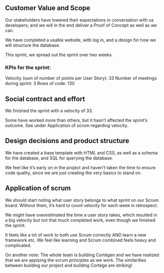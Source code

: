 ## Customer Value and Scope
Our stakeholders have lowered their expectations in conversation with us developers, and we will in the end deliver a Proof of Concept as well as we can. 

We have completed a usable website, with log in, and a design for how we will structure the database.

This sprint, we spread out the sprint over two weeks.
### KPIs for the sprint:
Velocity (sum of number of points per User Story): 33 
Number of meetings during sprint: 3
Rows of code: 130 

## Social contract and effort
We finished the sprint with a velocity of 33.

Some have worked more than others, but it hasn’t affected the sprint’s outcome. See under Application of scrum regarding velocity.


## Design decisions and product structure
We have created a base template with HTML and CSS, as well as a schema for the database, and SQL for querying the database. 

We feel like it’s early on in the project and haven’t taken the time to ensure code quality, since we are just creating the very basics to stand on.


## Application of scrum
We should start noting what user story belongs to what sprint on our Scrum board. Without them, it’s hard to count velocity for each week in retrospect.

We might have overestimated the time a user story takes, which resulted in a big velocity but not that much completed work, even though we finished the sprint.

It feels like a lot of work to both use Scrum correctly AND learn a new framework etc. We feel like learning and Scrum combined feels heavy and complicated.

On another note: The whole team is building Cortégen and we have realized that we are applying the scrum principles as we work. The similarities between building our project and building Cortége are striking!
